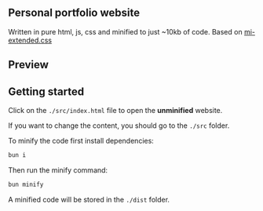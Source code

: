## Personal portfolio website

Written in pure html, js, css and minified to just ~10kb of code. Based on [mi-extended.css](https://github.com/notwindstone/mi-extended.css)

## Preview

## Getting started

Click on the `./src/index.html` file to open the **unminified** website.

If you want to change the content, you should go to the `./src` folder.

To minify the code first install dependencies:

```bash
bun i
```

Then run the minify command:

```bash
bun minify
```

A minified code will be stored in the `./dist` folder.